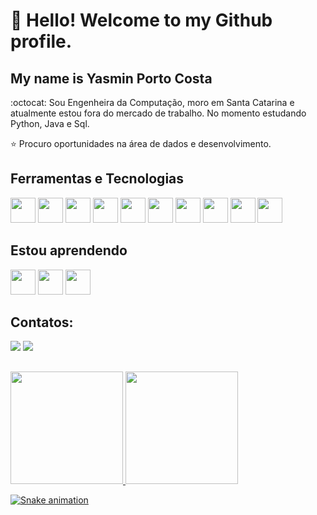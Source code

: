 # 👋 Hello! Welcome to my Github profile.
## My name is Yasmin Porto Costa

:octocat: Sou Engenheira da Computação, moro em Santa Catarina e atualmente estou fora do mercado de trabalho. 
No momento estudando Python, Java e Sql.

:star: Procuro oportunidades na área de dados e desenvolvimento.

## Ferramentas e Tecnologias

<img src="https://cdn.jsdelivr.net/gh/devicons/devicon/icons/git/git-original.svg" width="40" height="40"/> <img src="https://cdn.jsdelivr.net/gh/devicons/devicon/icons/java/java-original.svg" width="40" height="40"/> <img src="https://cdn.jsdelivr.net/gh/devicons/devicon/icons/python/python-original.svg" width="40" height="40" /> <img src="https://cdn.jsdelivr.net/gh/devicons/devicon/icons/mysql/mysql-original.svg" width="40" height="40"  /> <img src="https://cdn.jsdelivr.net/gh/devicons/devicon/icons/docker/docker-original.svg" width="40" height="40" /> <img src="https://cdn.jsdelivr.net/gh/devicons/devicon/icons/googlecloud/googlecloud-original.svg" width="40" height="40" /> 
            <img src="https://cdn.jsdelivr.net/gh/devicons/devicon/icons/github/github-original.svg" width="40" height="40" /> 
            <img src="https://cdn.jsdelivr.net/gh/devicons/devicon/icons/trello/trello-plain.svg" width="40" height="40" /> 
            <img src="https://cdn.jsdelivr.net/gh/devicons/devicon/icons/windows8/windows8-original.svg" width="40" height="40" /> 
            <img src="https://cdn.jsdelivr.net/gh/devicons/devicon/icons/html5/html5-original.svg" width="40" height="40"  />
          
          
          

## Estou aprendendo

<img src="https://cdn.jsdelivr.net/gh/devicons/devicon/icons/java/java-original.svg" width="40" height="40"/> <img src="https://cdn.jsdelivr.net/gh/devicons/devicon/icons/python/python-original.svg" width="40" height="40" /> <img src="https://cdn.jsdelivr.net/gh/devicons/devicon/icons/mysql/mysql-original.svg" width="40" height="40"  />
          
          


## Contatos:

<div>
<a href = "mailto:contato@yasmin.ecp"><img src="https://img.shields.io/badge/Gmail-D14836?style=for-the-badge&logo=gmail&logoColor=white" target="_blank"></a>
<a href="https://www.linkedin.com/in/yasmin-porto-costa" target="_blank"><img src="https://img.shields.io/badge/-LinkedIn-%230077B5?style=for-the-badge&logo=linkedin&logoColor=white" target="_blank"></a>   
</div>

##
</div>
<a href="https://github.com/YasPC">
<img height="180em" src="https://github-readme-stats.vercel.app/api/top-langs/?username=YasPC&layout=compact&langs_count=7&theme=dracula"/>
<img height="180em" src="https://github-readme-stats.vercel.app/api?username=YasPC&show_icons=true&theme=dracula&include_all_commits=true&count_private=true"/>
</div>

 ![Snake animation](https://github.com/YasPC/YasPC/blob/output/github-contribution-grid-snake.svg) 
 
 
 
 
<!--
**YasPC/YasPC** is a ✨ _special_ ✨ repository because its `README.md` (this file) appears on your GitHub profile.

Here are some ideas to get you started:

- 🔭 I’m currently working on ...
- 🌱 I’m currently learning ...
- 👯 I’m looking to collaborate on ...
- 🤔 I’m looking for help with ...
- 💬 Ask me about ...
- 📫 How to reach me: ...
- 😄 Pronouns: ...
- ⚡ Fun fact: ...
-->

